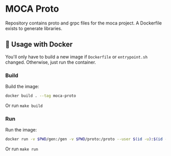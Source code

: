 # MOCA Proto

Repository contains proto and grpc files for the moca project.
A Dockerfile exists to generate libraries.

## 🐳 Usage with Docker

You'll only have to build a new image if `Dockerfile` or `entrypoint.sh` changed.
Otherwise, just run the container.

### Build

Build the image:

```sh
docker build . --tag moca-proto
```

Or run `make build`

### Run

Run the image:

```sh
docker run -v $PWD/gen:/gen -v $PWD/proto:/proto --user $(id -u):$(id -g) moca-proto
```

Or run `make run`
